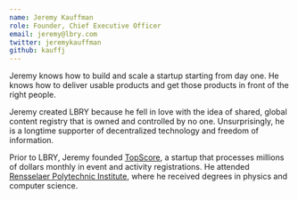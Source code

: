 ```yaml
---
name: Jeremy Kauffman
role: Founder, Chief Executive Officer
email: jeremy@lbry.com
twitter: jeremykauffman
github: kauffj
---
```


Jeremy knows how to build and scale a startup starting from day one. He knows how to deliver usable products and get those products in front of the right people.

Jeremy created LBRY because he fell in love with the idea of shared, global content registry that is owned and controlled by no one. Unsurprisingly, he is a longtime supporter of decentralized technology and freedom of information.

Prior to LBRY, Jeremy founded [TopScore](//usetopscore.com), a startup that processes millions of dollars monthly in event and activity registrations. He attended [Rensselaer Polytechnic Institute](//rpi.edu), where he received degrees in physics and computer science.
